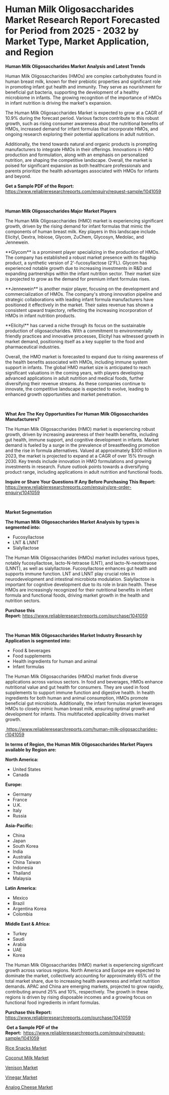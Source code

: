 <p><h1>Human Milk Oligosaccharides Market Research Report Forecasted for Period from 2025 -  2032 by Market Type, Market Application, and Region</h1></p><p><strong>Human Milk Oligosaccharides Market Analysis and Latest Trends</strong></p>
<p><p>Human Milk Oligosaccharides (HMOs) are complex carbohydrates found in human breast milk, known for their prebiotic properties and significant role in promoting infant gut health and immunity. They serve as nourishment for beneficial gut bacteria, supporting the development of a healthy microbiome in infants. The growing recognition of the importance of HMOs in infant nutrition is driving the market's expansion.</p><p>The Human Milk Oligosaccharides Market is expected to grow at a CAGR of 10.9% during the forecast period. Various factors contribute to this robust growth, such as rising consumer awareness about the nutritional benefits of HMOs, increased demand for infant formulas that incorporate HMOs, and ongoing research exploring their potential applications in adult nutrition. </p><p>Additionally, the trend towards natural and organic products is prompting manufacturers to integrate HMOs in their offerings. Innovations in HMO production and formulation, along with an emphasis on personalized nutrition, are shaping the competitive landscape. Overall, the market is poised for significant expansion as both healthcare professionals and parents prioritize the health advantages associated with HMOs for infants and beyond.</p></p>
<p><strong>Get a Sample PDF of the Report:&nbsp;</strong> <a href="https://www.reliableresearchreports.com/enquiry/request-sample/1041059?utm_campaign=16&utm_medium=2&utm_source=Github&utm_content=ia&utm_term=07042025&utm_id=human-milk-oligosaccharides">https://www.reliableresearchreports.com/enquiry/request-sample/1041059</a></p>
<p>&nbsp;</p>
<p><strong>Human Milk Oligosaccharides Major Market Players</strong></p>
<p><p>The Human Milk Oligosaccharides (HMO) market is experiencing significant growth, driven by the rising demand for infant formulas that mimic the components of human breast milk. Key players in this landscape include Elicityl, Dextra, Inbiose, Glycom, ZuChem, Glycosyn, Medolac, and Jennewein.</p><p>**Glycom** is a prominent player specializing in the production of HMOs. The company has established a robust market presence with its flagship product, a synthetic version of 2'-fucosyllactose (2'FL). Glycom has experienced notable growth due to increasing investments in R&D and expanding partnerships within the infant nutrition sector. Their market size is projected to grow as the demand for premium infant formulas rises.</p><p>**Jennewein** is another major player, focusing on the development and commercialization of HMOs. The company's strong innovation pipeline and strategic collaborations with leading infant formula manufacturers have positioned it effectively in the market. Their sales revenue has shown a consistent upward trajectory, reflecting the increasing incorporation of HMOs in infant nutrition products.</p><p>**Elicityl** has carved a niche through its focus on the sustainable production of oligosaccharides. With a commitment to environmentally friendly practices and innovative processes, Elicityl has witnessed growth in market demand, positioning itself as a key supplier to the food and pharmaceutical industries.</p><p>Overall, the HMO market is forecasted to expand due to rising awareness of the health benefits associated with HMOs, including immune system support in infants. The global HMO market size is anticipated to reach significant valuations in the coming years, with players developing advanced applications in adult nutrition and medical foods, further diversifying their revenue streams. As these companies continue to innovate, the competitive landscape is expected to evolve, leading to enhanced growth opportunities and market penetration.</p></p>
<p>&nbsp;</p>
<p><strong>What Are The Key Opportunities For Human Milk Oligosaccharides Manufacturers?</strong></p>
<p><p>The Human Milk Oligosaccharides (HMO) market is experiencing robust growth, driven by increasing awareness of their health benefits, including gut health, immune support, and cognitive development in infants. Market demand is fueled by a surge in the prevalence of breastfeeding promotion and the rise in formula alternatives. Valued at approximately $300 million in 2023, the market is projected to expand at a CAGR of over 15% through 2030. Key trends include innovation in HMO formulations and growing investments in research. Future outlook points towards a diversifying product range, including applications in adult nutrition and functional foods.</p></p>
<p><strong>Inquire or Share Your Questions If Any Before Purchasing This Report:</strong> <a href="https://www.reliableresearchreports.com/enquiry/pre-order-enquiry/1041059?utm_campaign=16&utm_medium=2&utm_source=Github&utm_content=ia&utm_term=07042025&utm_id=human-milk-oligosaccharides">https://www.reliableresearchreports.com/enquiry/pre-order-enquiry/1041059</a></p>
<p>&nbsp;</p>
<p><strong>Market Segmentation</strong></p>
<p><strong>The Human Milk Oligosaccharides Market Analysis by types is segmented into:</strong></p>
<p><ul><li>Fucosyllactose</li><li>LNT & LNNT</li><li>Sialyllactose</li></ul></p>
<p><p>The Human Milk Oligosaccharides (HMOs) market includes various types, notably fucosyllactose, lacto-N-tetraose (LNT), and lacto-N-neotetraose (LNNT), as well as sialyllactose. Fucosyllactose enhances gut health and supports immune function. LNT and LNNT play crucial roles in neurodevelopment and intestinal microbiota modulation. Sialyllactose is important for cognitive development due to its role in brain health. These HMOs are increasingly recognized for their nutritional benefits in infant formula and functional foods, driving market growth in the health and nutrition sectors.</p></p>
<p><strong>Purchase this Report:&nbsp;</strong><a href="https://www.reliableresearchreports.com/purchase/1041059?utm_campaign=16&utm_medium=2&utm_source=Github&utm_content=ia&utm_term=07042025&utm_id=human-milk-oligosaccharides">https://www.reliableresearchreports.com/purchase/1041059</a></p>
<p>&nbsp;</p>
<p><strong>The Human Milk Oligosaccharides Market Industry Research by Application is segmented into:</strong></p>
<p><ul><li>Food & beverages</li><li>Food supplements</li><li>Health ingredients for human and animal</li><li>Infant formulas</li></ul></p>
<p><p>The Human Milk Oligosaccharides (HMOs) market finds diverse applications across various sectors. In food and beverages, HMOs enhance nutritional value and gut health for consumers. They are used in food supplements to support immune function and digestive health. In health ingredients for both human and animal consumption, HMOs promote beneficial gut microbiota. Additionally, the infant formulas market leverages HMOs to closely mimic human breast milk, ensuring optimal growth and development for infants. This multifaceted applicability drives market growth.</p></p>
<p><a href="https://www.reliableresearchreports.com/human-milk-oligosaccharides-r1041059?utm_campaign=16&utm_medium=2&utm_source=Github&utm_content=ia&utm_term=07042025&utm_id=human-milk-oligosaccharides">&nbsp;https://www.reliableresearchreports.com/human-milk-oligosaccharides-r1041059</a></p>
<p><strong>In terms of Region, the Human Milk Oligosaccharides Market Players available by Region are:</strong></p>
<p>
    <p> <strong> North America: </strong>
        <ul>
            <li>United States</li>
            <li>Canada</li>
        </ul>
        </p> 
    <p> <strong> Europe: </strong>
        <ul>
            <li>Germany</li>
            <li>France</li>
            <li>U.K.</li>
            <li>Italy</li>
            <li>Russia</li>
        </ul>
        </p> 
    <p> <strong> Asia-Pacific: </strong>
        <ul>
            <li>China</li>
            <li>Japan</li>
            <li>South Korea</li>
            <li>India</li>
            <li>Australia</li>
            <li>China Taiwan</li>
            <li>Indonesia</li>
            <li>Thailand</li>
            <li>Malaysia</li>
        </ul>
        </p> 
    <p> <strong> Latin America: </strong>
        <ul>
            <li>Mexico</li>
            <li>Brazil</li>
            <li>Argentina Korea</li>
            <li>Colombia</li>
        </ul>
        </p> 
    <p> <strong> Middle East & Africa: </strong>
        <ul>
            <li>Turkey</li>
            <li>Saudi</li>
            <li>Arabia</li>
            <li>UAE</li>
            <li>Korea</li>
        </ul>
    </p>
    </p>
<p><p>The Human Milk Oligosaccharides (HMO) market is experiencing significant growth across various regions. North America and Europe are expected to dominate the market, collectively accounting for approximately 65% of the total market share, due to increasing health awareness and infant nutrition demands. APAC and China are emerging markets, projected to grow rapidly, contributing around 25% and 10%, respectively. The growth in these regions is driven by rising disposable incomes and a growing focus on functional food ingredients in infant formulas.</p></p>
<p><strong>Purchase this Report: </strong><a href="https://www.reliableresearchreports.com/purchase/1041059?utm_campaign=16&utm_medium=2&utm_source=Github&utm_content=ia&utm_term=07042025&utm_id=human-milk-oligosaccharides">https://www.reliableresearchreports.com/purchase/1041059</a></p>
<p>&nbsp;<strong>Get a Sample PDF of the Report:&nbsp;&nbsp;</strong><a href="https://www.reliableresearchreports.com/enquiry/request-sample/1041059?utm_campaign=16&utm_medium=2&utm_source=Github&utm_content=ia&utm_term=07042025&utm_id=human-milk-oligosaccharides">https://www.reliableresearchreports.com/enquiry/request-sample/1041059</a></p>
<p><strong></strong></p>
<p><p><a href="https://github.com/anesimazikpd/Market-Research-Report-List-1/blob/main/rice-snacks-market.md?utm_campaign=16&utm_medium=2&utm_source=Github&utm_content=ia&utm_term=07042025&utm_id=human-milk-oligosaccharides">Rice Snacks Market</a></p><p><a href="https://github.com/donsonjupa/Market-Research-Report-List-1/blob/main/coconut-milk-market.md?utm_campaign=16&utm_medium=2&utm_source=Github&utm_content=ia&utm_term=07042025&utm_id=human-milk-oligosaccharides">Coconut Milk Market</a></p><p><a href="https://github.com/welidaeisya/Market-Research-Report-List-1/blob/main/venison-market.md?utm_campaign=16&utm_medium=2&utm_source=Github&utm_content=ia&utm_term=07042025&utm_id=human-milk-oligosaccharides">Venison Market</a></p><p><a href="https://github.com/sgroitrieu7f/Market-Research-Report-List-1/blob/main/vinegar-market.md?utm_campaign=16&utm_medium=2&utm_source=Github&utm_content=ia&utm_term=07042025&utm_id=human-milk-oligosaccharides">Vinegar Market</a></p><p><a href="https://github.com/zhininzacher/Market-Research-Report-List-1/blob/main/analog-cheese-market.md?utm_campaign=16&utm_medium=2&utm_source=Github&utm_content=ia&utm_term=07042025&utm_id=human-milk-oligosaccharides">Analog Cheese Market</a></p></p>